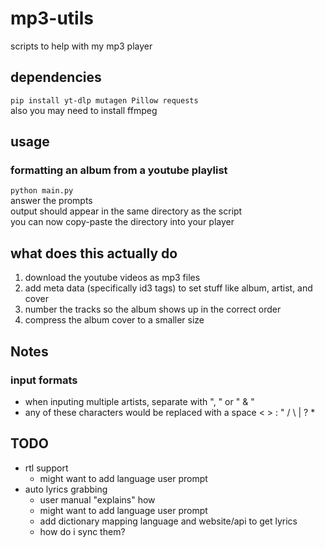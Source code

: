# mp3-utils
scripts to help with my mp3 player
## dependencies
`pip install yt-dlp mutagen Pillow requests`
<br> also you may need to install ffmpeg

## usage
### formatting an album from a youtube playlist
`python main.py`
<br> answer the prompts
<br> output should appear in the same directory as the script
<br> you can now copy-paste the directory into your player

## what does this actually do
1. download the youtube videos as mp3 files
2. add meta data (specifically id3 tags) to set stuff like album, artist, and cover
3. number the tracks so the album shows up in the correct order
4. compress the album cover to a smaller size

## Notes
### input formats
- when inputing multiple artists, separate with ", " or " & "
- any of these characters would be replaced with a space < > : " / \ | ? *

## TODO
- rtl support
  - might want to add language user prompt
- auto lyrics grabbing
  - user manual "explains" how
  - might want to add language user prompt
  - add dictionary mapping language and website/api to get lyrics
  - how do i sync them?